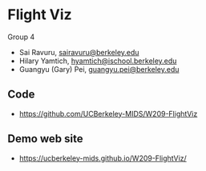 # Flight Viz

Group 4

- Sai Ravuru, sairavuru@berkeley.edu
- Hilary Yamtich, hyamtich@ischool.berkeley.edu
- Guangyu (Gary) Pei, guangyu.pei@berkeley.edu

## Code

- https://github.com/UCBerkeley-MIDS/W209-FlightViz

## Demo web site

- https://ucberkeley-mids.github.io/W209-FlightViz/
